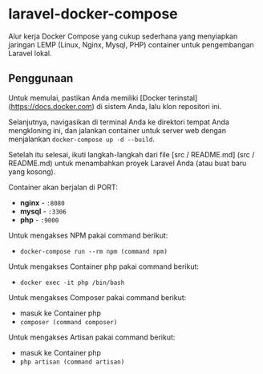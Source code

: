 # laravel-docker-compose

Alur kerja Docker Compose yang cukup sederhana yang menyiapkan jaringan LEMP (Linux, Nginx, Mysql, PHP) container untuk pengembangan Laravel lokal.


## Penggunaan

Untuk memulai, pastikan Anda memiliki [Docker terinstal] (https://docs.docker.com) di sistem Anda, lalu klon repositori ini.

Selanjutnya, navigasikan di terminal Anda ke direktori tempat Anda mengkloning ini, dan jalankan container untuk server web dengan menjalankan `docker-compose up -d --build`.

Setelah itu selesai, ikuti langkah-langkah dari file [src / README.md] (src / README.md) untuk menambahkan proyek Laravel Anda (atau buat baru yang kosong).

Container akan berjalan di PORT:

- **nginx** - `:8080`
- **mysql** - `:3306`
- **php** - `:9000`

Untuk mengakses NPM pakai command berikut:

- `docker-compose run --rm npm (command npm)`

Untuk mengakses Container php pakai command berikut:

- `docker exec -it php /bin/bash`

Untuk mengakses Composer pakai command berikut:

-  masuk ke Container php
- `composer (command composer)`

Untuk mengakses Artisan pakai command berikut:

-  masuk ke Container php
- `php artisan (command artisan)`
